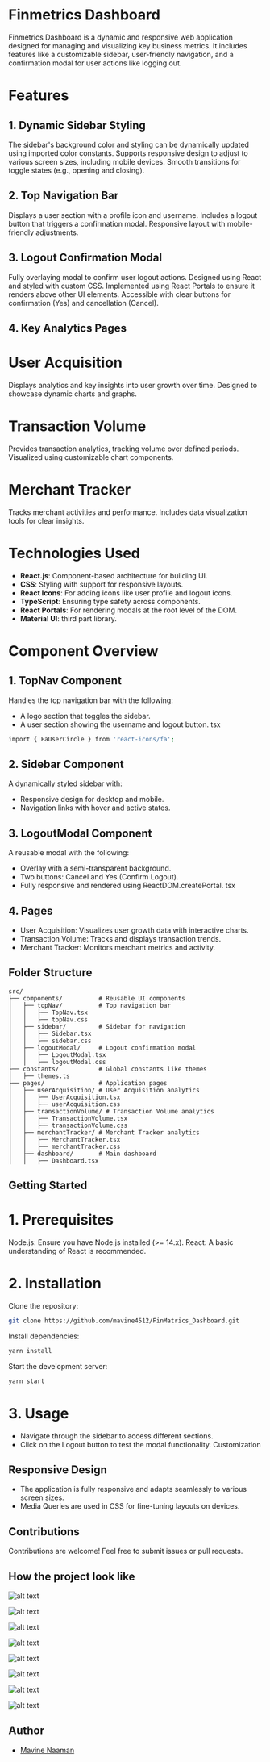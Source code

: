 
# Finmetrics Dashboard

Finmetrics Dashboard is a dynamic and responsive web application designed for managing and visualizing key business metrics. It includes features like a customizable sidebar, user-friendly navigation, and a confirmation modal for user actions like logging out.

# Features
## 1. Dynamic Sidebar Styling
The sidebar's background color and styling can be dynamically updated using imported color constants.
Supports responsive design to adjust to various screen sizes, including mobile devices.
Smooth transitions for toggle states (e.g., opening and closing).
## 2. Top Navigation Bar
Displays a user section with a profile icon and username.
Includes a logout button that triggers a confirmation modal.
Responsive layout with mobile-friendly adjustments.
## 3. Logout Confirmation Modal
Fully overlaying modal to confirm user logout actions.
Designed using React and styled with custom CSS.
Implemented using React Portals to ensure it renders above other UI elements.
Accessible with clear buttons for confirmation (Yes) and cancellation (Cancel).

## 4. Key Analytics Pages
# User Acquisition
Displays analytics and key insights into user growth over time.
Designed to showcase dynamic charts and graphs.

# Transaction Volume

Provides transaction analytics, tracking volume over defined periods.
Visualized using customizable chart components.

# Merchant Tracker
Tracks merchant activities and performance.
Includes data visualization tools for clear insights.

# Technologies Used
- **React.js**: Component-based architecture for building UI.
- **CSS**: Styling with support for responsive layouts.
- **React Icons**: For adding icons like user profile and logout icons.
- **TypeScript**: Ensuring type safety across components.
- **React Portals**: For rendering modals at the root level of the DOM.
- **Material UI**: third part library.

# Component Overview
## 1. TopNav Component
Handles the top navigation bar with the following:

* A logo section that toggles the sidebar.
* A user section showing the username and logout button.
tsx

 ```bash 
 import { FaUserCircle } from 'react-icons/fa';
 ```

## 2. Sidebar Component
A dynamically styled sidebar with:

* Responsive design for desktop and mobile.
* Navigation links with hover and active states.
## 3. LogoutModal Component
A reusable modal with the following:

* Overlay with a semi-transparent background.
* Two buttons: Cancel and Yes (Confirm Logout).
* Fully responsive and rendered using ReactDOM.createPortal.
tsx

## 4. Pages
* User Acquisition: Visualizes user growth data with interactive charts.
* Transaction Volume: Tracks and displays transaction trends.
* Merchant Tracker: Monitors merchant metrics and activity.

## Folder Structure

```plaintext
src/
├── components/          # Reusable UI components
│   ├── topNav/          # Top navigation bar
│   │   ├── TopNav.tsx
│   │   ├── topNav.css
│   ├── sidebar/         # Sidebar for navigation
│   │   ├── Sidebar.tsx
│   │   ├── sidebar.css
│   ├── logoutModal/     # Logout confirmation modal
│   │   ├── LogoutModal.tsx
│   │   ├── logoutModal.css
├── constants/           # Global constants like themes
│   ├── themes.ts
├── pages/               # Application pages
│   ├── userAcquisition/ # User Acquisition analytics
│   │   ├── UserAcquisition.tsx
│   │   ├── userAcquisition.css
│   ├── transactionVolume/ # Transaction Volume analytics
│   │   ├── TransactionVolume.tsx
│   │   ├── transactionVolume.css
│   ├── merchantTracker/ # Merchant Tracker analytics
│   │   ├── MerchantTracker.tsx
│   │   ├── merchantTracker.css
│   ├── dashboard/       # Main dashboard
│   │   ├── Dashboard.tsx
```
## Getting Started
# 1. Prerequisites
Node.js: Ensure you have Node.js installed (>= 14.x).
React: A basic understanding of React is recommended.
# 2. Installation
Clone the repository:

```bash
git clone https://github.com/mavine4512/FinMatrics_Dashboard.git
```

Install dependencies:

```bash
yarn install
```

Start the development server:

```bash
yarn start
``` 
# 3. Usage
* Navigate through the sidebar to access different sections.
* Click on the Logout button to test the modal functionality.
Customization

## Responsive Design
* The application is fully responsive and adapts seamlessly to various screen sizes.
* Media Queries are used in CSS for fine-tuning layouts on devices.

## Contributions
Contributions are welcome! Feel free to submit issues or pull requests.

## How the project look like
 ![alt text](https://github.com/mavine4512/FinMatrics_Dashboard/blob/main/src/assets/dashboard.png?raw=true)
  
![alt text](https://github.com/mavine4512/FinMatrics_Dashboard/blob/main/src/assets/dashboardOnMobile.png?raw=true)

![alt text](https://github.com/mavine4512/FinMatrics_Dashboard/blob/main/src/assets/menuItems.png?raw=true)

![alt text](https://github.com/mavine4512/FinMatrics_Dashboard/blob/main/src/assets/merchantTracker.png?raw=true)

![alt text](https://github.com/mavine4512/FinMatrics_Dashboard/blob/main/src/assets/merchantLogout.png?raw=true)

![alt text](https://github.com/mavine4512/FinMatrics_Dashboard/blob/main/src/assets/transactionVolume.png?raw=true)

![alt text](https://github.com/mavine4512/FinMatrics_Dashboard/blob/main/src/assets/userAcqusitions.png?raw=true)

![alt text](https://github.com/mavine4512/FinMatrics_Dashboard/blob/main/src/assets/userAcqui.png?raw=true)

## Author

- [Mavine Naaman](https://github.com/mavine4512)